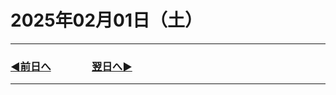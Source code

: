 # 2025年02月01日（土）

---

### [◀️前日へ](https://github.com/yuasys/chatty-journal/blob/main/2025/01/2025-01-31.md)&emsp;&emsp;&emsp;&emsp;[翌日へ▶️](https://github.com/yuasys/chatty-journal/blob/main/2025/02/2025-02-02.md)

---
